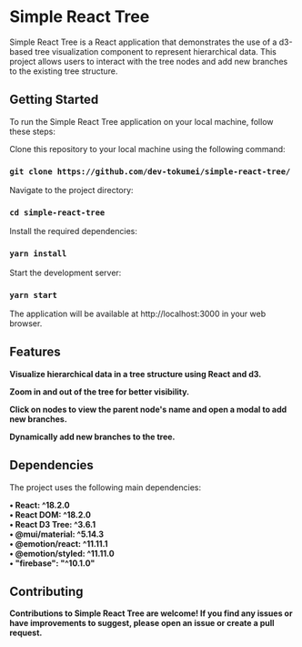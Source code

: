 # Simple React Tree

Simple React Tree is a React application that demonstrates the use of a d3-based tree visualization component to represent hierarchical data. This project allows users to interact with the tree nodes and add new branches to the existing tree structure.

## Getting Started

To run the Simple React Tree application on your local machine, follow these steps:

Clone this repository to your local machine using the following command:

### `git clone https://github.com/dev-tokumei/simple-react-tree/`

Navigate to the project directory:

### `cd simple-react-tree`

Install the required dependencies:

### `yarn install`

Start the development server:

### `yarn start`

The application will be available at http://localhost:3000 in your web browser.

## Features

**Visualize hierarchical data in a tree structure using React and d3.**

**Zoom in and out of the tree for better visibility.**

**Click on nodes to view the parent node's name and open a modal to add new branches.**

**Dynamically add new branches to the tree.**

## Dependencies

The project uses the following main dependencies:

<dl>
<dt><strong>&#8226; React: ^18.2.0</strong></dt>
  <dt><strong>&#8226; React DOM: ^18.2.0<strong></dt>
  <dt><strong>&#8226; React D3 Tree: ^3.6.1</strong></dt>
  <dt><strong>&#8226; @mui/material: ^5.14.3</strong></dt>
  <dt><strong>&#8226; @emotion/react: ^11.11.1</strong></dt>
  <dt><strong>&#8226; @emotion/styled: ^11.11.0</strong></dt>
  <dt><strong>&#8226; "firebase": "^10.1.0"</strong></dt>
</dl>

## Contributing

Contributions to Simple React Tree are welcome! If you find any issues or have improvements to suggest, please open an issue or create a pull request.
